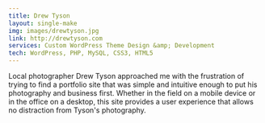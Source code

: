 ```yaml
---
title: Drew Tyson
layout: single-make
img: images/drewtyson.jpg
link: http://drewtyson.com
services: Custom WordPress Theme Design &amp; Development
tech: WordPress, PHP, MySQL, CSS3, HTML5
---
```

<p>Local photographer Drew Tyson approached me with the frustration of trying to find a portfolio site that was simple and intuitive enough to put his photography and business first. Whether in the field on a mobile device or in the office on a desktop, this site provides a user experience that allows no distraction from Tyson's photography.</p>